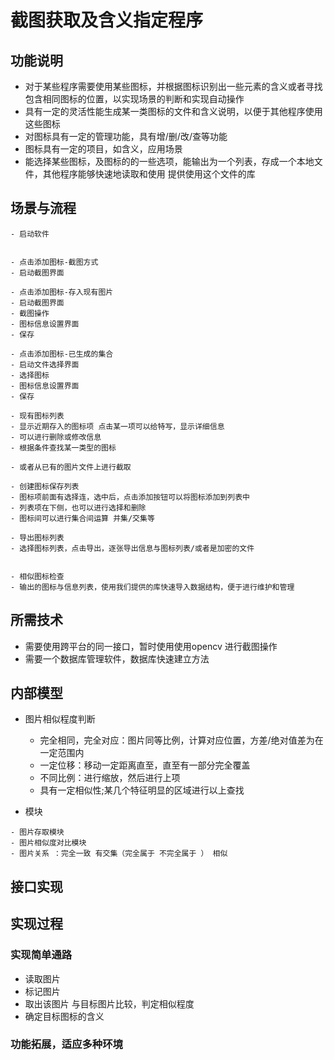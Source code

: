 
# 截图获取及含义指定程序


## 功能说明
- 对于某些程序需要使用某些图标，并根据图标识别出一些元素的含义或者寻找包含相同图标的位置，以实现场景的判断和实现自动操作
- 具有一定的灵活性能生成某一类图标的文件和含义说明，以便于其他程序使用这些图标
- 对图标具有一定的管理功能，具有增/删/改/查等功能
- 图标具有一定的项目，如含义，应用场景
- 能选择某些图标，及图标的的一些选项，能输出为一个列表，存成一个本地文件，其他程序能够快速地读取和使用 提供使用这个文件的库
<!-- - 相关联的图标能建立起关系 -->

## 场景与流程
```
- 启动软件


- 点击添加图标-截图方式
- 启动截图界面

- 点击添加图标-存入现有图片
- 启动截图界面
- 截图操作
- 图标信息设置界面
- 保存

- 点击添加图标-已生成的集合
- 启动文件选择界面
- 选择图标
- 图标信息设置界面
- 保存

- 现有图标列表
- 显示近期存入的图标项 点击某一项可以给特写，显示详细信息
- 可以进行删除或修改信息
- 根据条件查找某一类型的图标

- 或者从已有的图片文件上进行截取

- 创建图标保存列表
- 图标项前面有选择连，选中后，点击添加按钮可以将图标添加到列表中
- 列表项在下侧，也可以进行选择和删除
- 图标间可以进行集合间运算 并集/交集等

- 导出图标列表
- 选择图标列表，点击导出，逐张导出信息与图标列表/或者是加密的文件


- 相似图标检查
- 输出的图标与信息列表，使用我们提供的库快速导入数据结构，便于进行维护和管理
```

## 所需技术
- 需要使用跨平台的同一接口，暂时使用使用opencv 进行截图操作
- 需要一个数据库管理软件，数据库快速建立方法


## 内部模型
- 图片相似程度判断
  - 完全相同，完全对应：图片同等比例，计算对应位置，方差/绝对值差为在一定范围内
  - 一定位移：移动一定距离直至，直至有一部分完全覆盖
  - 不同比例：进行缩放，然后进行上项
  - 具有一定相似性;某几个特征明显的区域进行以上查找


- 模块
```
- 图片存取模块
- 图片相似度对比模块
- 图片关系 ：完全一致 有交集（完全属于 不完全属于 ） 相似
```

## 接口实现


## 实现过程
### 实现简单通路
- 读取图片
- 标记图片
- 取出该图片 与目标图片比较，判定相似程度
- 确定目标图标的含义
### 功能拓展，适应多种环境
